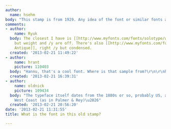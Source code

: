 ```yaml
---
author:
  name: hsehm
body: "This stamp is from 1929. Any idea of the font or similar fonts available today?\r\nhttps://dl.dropbox.com/u/73919627/Old%20Logo.jpg"
comments:
- author:
    name: Ryuk
  body: The closest I have is [[http://www.myfonts.com/fonts/solotype/webster/|Webster]]
    but weight and /y are off. There's also [[http://www.myfonts.com/fonts/spiecegraphics/gable-antique-condensed-sg/|Gable
    Antique]], right /y but condensed.
  created: '2013-02-21 11:49:22'
- author:
    name: hrant
    picture: 110403
  body: "Hannu, that's a cool font. Where is that sample from?\r\n\r\nhhp\r\n"
  created: '2013-02-21 16:39:31'
- author:
    name: oldnick
    picture: 109434
  body: "The typeface itself dates from the 1880s or so, probably US, and probably
    West Coast (as in Palmer & Rey)\u2026"
  created: '2013-02-21 20:56:20'
date: '2013-02-21 11:31:55'
title: What is the font in this old stamp?

---
```


